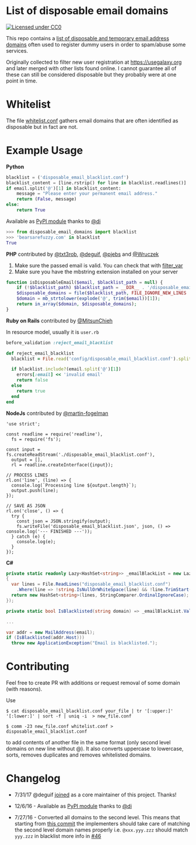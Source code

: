 List of disposable email domains
========================

[![Licensed under CC0](https://licensebuttons.net/p/zero/1.0/88x31.png)](https://creativecommons.org/publicdomain/zero/1.0/)

This repo contains a [list of disposable and temporary email address domains](disposable_email_blacklist.conf) often used to register dummy users in order to spam/abuse some services. 

Originally collected to filter new user registration at https://usegalaxy.org and later merged with other lists found online. I cannot guarantee all of these can still be considered disposable but they probably were at one point in time.

Whitelist
=========
The file [whitelist.conf](whitelist.conf) gathers email domains that are often identified as disposable but in fact are not.

Example Usage
=============
**Python**
```Python
blacklist = ('disposable_email_blacklist.conf')
blacklist_content = [line.rstrip() for line in blacklist.readlines()]
if email.split('@')[1] in blacklist_content:
    message = "Please enter your permanent email address."
    return (False, message)
else:
    return True
```

Available as [PyPI module](https://pypi.org/project/disposable-email-domains) thanks to [@di](https://github.com/di)
```python
>>> from disposable_email_domains import blacklist
>>> 'bearsarefuzzy.com' in blacklist
True
```

**PHP** contributed by [@txt3rob](https://github.com/txt3rob), [@deguif](https://github.com/deguif), [@pjebs](https://github.com/pjebs) and [@Wruczek](https://github.com/Wruczek)

1. Make sure the passed email is valid. You can check that with [filter_var](https://secure.php.net/manual/en/function.filter-var.php)
2. Make sure you have the mbstring extension installed on your server
```php
function isDisposableEmail($email, $blacklist_path = null) {
    if (!$blacklist_path) $blacklist_path = __DIR__ . '/disposable_email_blacklist.conf';
    $disposable_domains = file($blacklist_path, FILE_IGNORE_NEW_LINES | FILE_SKIP_EMPTY_LINES);
    $domain = mb_strtolower(explode('@', trim($email))[1]);
    return in_array($domain, $disposable_domains);
}
```
**Ruby on Rails** contributed by [@MitsunChieh](https://github.com/MitsunChieh)

In resource model, usually it is `user.rb`
```Ruby
before_validation :reject_email_blacklist

def reject_email_blacklist
  blacklist = File.read('config/disposable_email_blacklist.conf').split("\n")

  if blacklist.include?(email.split('@')[1])
    errors[:email] << 'invalid email'
    return false
  else
    return true
  end
end
```
**NodeJs** contributed by [@martin-fogelman](https://github.com/martin-fogelman)

```Node
'use strict';

const readline = require('readline'),
  fs = require('fs');

const input = fs.createReadStream('./disposable_email_blacklist.conf'),
  output = [],
  rl = readline.createInterface({input});

// PROCESS LINES
rl.on('line', (line) => {
  console.log(`Processing line ${output.length}`);
  output.push(line);
});

// SAVE AS JSON
rl.on('close', () => {
  try {
    const json = JSON.stringify(output);
    fs.writeFile('disposable_email_blacklist.json', json, () => console.log('--- FINISHED ---'));
  } catch (e) {
    console.log(e);
  }
});
```

**C#**
```C#
private static readonly Lazy<HashSet<string>> _emailBlackList = new Lazy<HashSet<string>>(() =>
{ 
  var lines = File.ReadLines("disposable_email_blacklist.conf")
    .Where(line => !string.IsNullOrWhiteSpace(line) && !line.TrimStart().StartsWith("//"));
  return new HashSet<string>(lines, StringComparer.OrdinalIgnoreCase);
});

private static bool IsBlacklisted(string domain) => _emailBlackList.Value.Contains(domain);

...

var addr = new MailAddress(email);
if (IsBlacklisted(addr.Host)))
  throw new ApplicationException("Email is blacklisted.");
```

Contributing
============
Feel free to create PR with additions or request removal of some domain (with reasons).

Use 

`$ cat disposable_email_blacklist.conf your_file | tr '[:upper:]' '[:lower:]' | sort -f | uniq -i  > new_file.conf`

`$ comm -23 new_file.conf whitelist.conf > disposable_email_blacklist.conf`

to add contents of another file in the same format (only second level domains on new line without @). It also converts uppercase to lowercase, sorts, removes duplicates and removes whitelisted domains.

Changelog
============

* 7/31/17 @deguif [joined](https://github.com/martenson/disposable-email-domains/issues/106) as a core maintainer of this project. Thanks!

* 12/6/16 - Available as [PyPI module](https://pypi.org/project/disposable-email-domains) thanks to [@di](https://github.com/di)

* 7/27/16 - Converted all domains to the second level. This means that starting from [this commit](https://github.com/martenson/disposable-email-domains/commit/61ae67aacdab0b19098de2e13069d7c35b74017a) the implementers should take care of matching the second level domain names properly i.e. `@xxx.yyy.zzz` should match `yyy.zzz` in blacklist more info in [#46](https://github.com/martenson/disposable-email-domains/issues/46)
